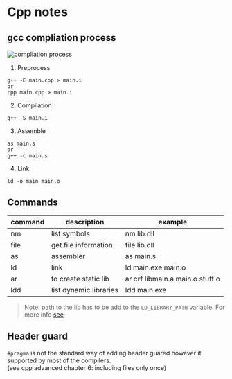 # Cpp notes

## gcc compliation process

![compliation process](https://www3.ntu.edu.sg/home/ehchua/programming/cpp/images/GCC_CompilationProcess.png)

1. Preprocess

```console
g++ -E main.cpp > main.i
or
cpp main.cpp > main.i
```

2. Compilation

```console
g++ -S main.i
```

3. Assemble

```console
as main.s
or
g++ -c main.s
```

4. Link

```console
ld -o main main.o
```

## Commands

| command | description            | example                         |
| ------- | ---------------------- | ------------------------------- |
| nm      | list symbols           | nm lib.dll                      |
| file    | get file information   | file lib.dll                    |
| as      | assembler              | as main.s                       |
| ld      | link                   | ld main.exe main.o              |
| ar      | to create static lib   | ar crf libmain.a main.o stuff.o |
| ldd     | list dynamic libraries | ldd main.exe                    |


> Note: path to the lib has to be add to the `LD_LIBRARY_PATH` variable.
> For more info [see](https://stackoverflow.com/questions/5357869/error-while-loading-shared-libraries)


## Header guard

`#pragma` is not the standard way of adding header guared however it supported by most of the compilers.  
(see cpp advanced chapter 6: including files only once)